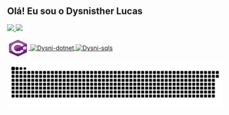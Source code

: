 ## Olá! Eu sou o Dysnisther Lucas
<div>
  <a href="https://github.com/Dysnisther">
  <img height="170em" src="https://github-readme-stats.vercel.app/api?username=Dysnisther&show_icons=true&theme=radical&include_all_commits=true&count_private=true&layout=compact"/>
  <img height="170em" src="https://github-readme-stats.vercel.app/api/top-langs/?username=Dysnisther&layout=compact&langs_count=3&theme=radical&hide_border=false"/>
</div>

<div style="display: inline_block"><br>
  <img align="center" alt="Dysni-Csharp" height="40" width="50" <img src="https://raw.githubusercontent.com/devicons/devicon/master/icons/csharp/csharp-original.svg">
  <img align="center" alt="Dysni-dotnet" height="40" width="50" <img src="https://cdn.jsdelivr.net/gh/devicons/devicon/icons/dotnetcore/dotnetcore-original.svg"/>
  <img align="center" alt="Dysni-sqls" height="40" width="50" <img src="https://cdn.jsdelivr.net/gh/devicons/devicon/icons/microsoftsqlserver/microsoftsqlserver-plain-wordmark.svg"/>
</div>

![snake gif](https://github.com/Dysnisther/dysnisther/blob/output/github-contribution-grid-snake-dark.svg)


